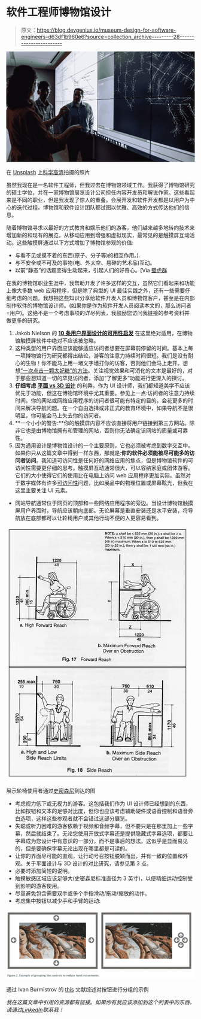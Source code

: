 # 软件工程师博物馆设计

> 原文：<https://blog.devgenius.io/museum-design-for-software-engineers-d63df1b960e6?source=collection_archive---------28----------------------->

![](img/2c67157798bdf53c2eab671535ca963a.png)

在 [Unsplash](https://unsplash.com?utm_source=medium&utm_medium=referral) 上[科学高清](https://unsplash.com/@scienceinhd?utm_source=medium&utm_medium=referral)拍摄的照片

虽然我现在是一名软件工程师，但我过去在博物馆领域工作。我获得了博物馆研究的硕士学位，并在一家博物馆展览设计公司担任内容开发员和解说作家。这些看起来是不同的职业，但是我发现了惊人的重叠。会展开发和软件开发都是以用户为中心的迭代过程。博物馆和软件设计团队都试图以优雅、高效的方式传达他们的信息。

随着博物馆寻求以最好的方式教育和娱乐他们的游客，他们越来越多地转向技术来增加新的和现有的展览。从移动应用到增强和虚拟现实，最常见的是触摸屏互动活动。这些触摸屏通过以下方式增加了博物馆参观的价值:

*   与看不见或摸不着的东西(原子、分子等)的相互作用。).
*   与不安全或不可及的事物(电、外太空、易碎的艺术品)互动。
*   以前“静态”的话题变得生动起来，引起人们的好奇心。[Via [壁虎群](https://geckogroup.com/2018/11/05/digital-and-mechanical-interactive-exhibits/)

在我的博物馆职业生涯中，我帮助开发了许多这样的交互，虽然它们看起来和功能上像大多数 web 应用程序，但是除了典型的 UI 最佳实践之外，还有一些需要仔细考虑的问题。我想把这些知识分享给软件开发人员和博物馆客户，甚至是在内部制作软件的博物馆设计师。(如果你是作为软件开发人员阅读本文的，那么访问者=用户)。这绝不是一个考虑事项的详尽列表，我鼓励您访问我链接的参考资料并做更多的研究。

1.  Jakob Nielson 的 [**10 条用户界面设计的可用性启发**](https://www.nngroup.com/articles/ten-usability-heuristics/) 在这里绝对适用，在博物馆触摸屏软件中绝对不应该被忽略。
2.  这种类型的用户界面应该能够适应访问者想要在屏幕前停留的时间。基本上每一项博物馆行为研究都得出结论，游客的注意力持续时间很短。我们是没有耐心的生物！你不能马上用一堵文字墙打你的访客，否则他们会马上走开。想想[“一次点击一颗太妃糖”的方法](https://link.springer.com/content/pdf/10.1007%2F978-3-642-11762-6_14.pdf)。关注视觉效果和可消化的文本是最好的，对于那些想知道一切的罕见访问者，添加“了解更多”功能进行更深入的探讨。
3.  **仔细考虑** [**平面 vs 3D 设计**](https://www.nngroup.com/articles/flat-design-long-exposure/?fbclid=IwAR3dPkRc9Xrii5LMnpwlug-zlKMfR59JQwIQpiZnubctWTOb7QHMW1bIkUk) 的利弊。作为 UI 设计师，我们都知道美学不应该优先于功能，但这在博物馆环境中尤其重要。参见上一点:访问者的注意力持续时间。你的网站或网络应用程序的访问者很可能有特定的目的，会花更多的时间来解决导航问题。在一个自由选择或非正式的教育环境中，如果导航不是很明显，你可能会马上失去你的访问者。
4.  **一个小小的警告:**你的触摸屏内容不应该直接将用户链接到第三方网站。除非它也是由博物馆拥有和管理的网站，否则你无法确定该网站的质量或可靠性。
5.  因为通用设计是博物馆设计的一个主要原则，它也必须被考虑到数字交互中。如果你只从这篇文章中得到一样东西，那就是:**你的软件必须能被尽可能多的访问者访问**。我知道可访问性是任何好的网络应用的焦点，但是博物馆软件的可访问性需要更仔细的思考。触摸屏互动通常很大，可以容纳家庭或团体游客。它们的大小使得它们的使用比在电脑上访问 web 应用程序更加实际。虽然对于数字媒体有许多[可访问性](https://www.sifacilities.si.edu/ae_center/pdf/Accessible-Exhibition-Design.pdf)问题，比如展品中的物理位置或屏幕眩光，但我在这里主要关注 UI 元素。

*   网站导航通常位于网页的顶部和一些网络应用程序的旁边。当设计博物馆触摸屏用户界面时，导航应该朝向底部。无论屏幕是垂直安装还是水平安装，将导航放在底部都可以让轮椅用户或其他行动不便的人更容易看到。

![](img/c9f4edf5e73838a1f5daf197fd210fb3.png)

展示轮椅使用者通过[史密森尼](https://www.sifacilities.si.edu/ae_center/pdf/Accessible-Exhibition-Design.pdf)到达的图

*   考虑视力低下或无视力的游客。这包括我们作为 UI 设计师已经想到的东西，比如按钮和文本的足够对比度，但你也应该考虑辅助硬件或语音控制和语音旁白选项，这样这些参观者就不会错过这部分展览。
*   失聪或听力困难的游客依赖于视频和音频字幕，但不要只是在那里加上一些字幕，然后就结束了。无论您使用开放式字幕还是提供隐藏式字幕选项，都要让字幕成为您设计中有意识的一部分，而不是事后的想法。这似乎是显而易见的，但是要确保字幕无论出现在哪里都是可读的。
*   让你的界面尽可能的直观，让行动号召按钮脱颖而出，并有一致的位置和外观。关于平面设计与 3D 设计的对比研究，请参见第 3 点。
*   必要时添加简短的说明。
*   触摸敏感区域应该足够大(史密森尼标准直径为 3 英寸)，以便精细运动控制受到影响的游客使用。
*   尽量避免包含需要双手或多个手指滑动/拖动/缩放的动作。
*   考虑集中按钮以减少手和手臂的运动:

![](img/ab101a37008ddf7fe67f8b8c98c93b41.png)

通过 Ivan Burmistrov 的 [this](https://www.researchgate.net/publication/282049608_Touchscreen_Kiosks_in_Museums) 文献综述对按钮进行分组的示例

*我在这篇文章中引用的资源都有链接。如果你有我应该添加到这个列表中的东西，请通过*[*LinkedIn*](https://www.linkedin.com/in/asha-misra/)*联系我！*